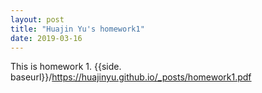 ```yaml
---
layout: post
title: "Huajin Yu's homework1"
date: 2019-03-16
---
```

This is homework 1.
{{side. baseurl}}/https://huajinyu.github.io/_posts/homework1.pdf
